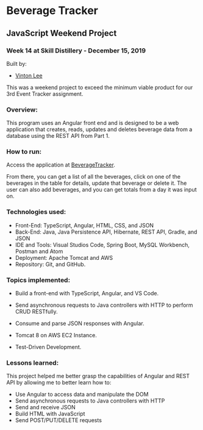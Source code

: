 # Beverage Tracker

## JavaScript Weekend Project

### Week 14 at Skill Distillery - December 15, 2019

Built by:

-   [Vinton Lee](http://vintonlee.dev)

This was a weekend project to exceed the minimum viable product for our 3rd Event Tracker assignment.

### Overview:

This program uses an Angular front end and is designed to be a web application that creates, reads, updates and deletes beverage data from a database using the REST API from Part 1.

### How to run:

Access the application at [BeverageTracker](http://3.132.229.160:8080/EventTracker/).

From there, you can get a list of all the beverages, click on one of the beverages in the table for details, update that beverage or delete it. The user can also add beverages, and you can get totals from a day it was input on.

### Technologies used:

-   Front-End: TypeScript, Angular, HTML, CSS, and JSON
-   Back-End: Java, Java Persistence API, Hibernate, REST API, Gradle, and JSON
-   IDE and Tools: Visual Studios Code, Spring Boot, MySQL Workbench, Postman and Atom
-   Deployment: Apache Tomcat and AWS
-   Repository: Git, and GitHub.

### Topics implemented:

-   Build a front-end with TypeScript, Angular, and VS Code.

-   Send asynchronous requests to Java controllers with HTTP to perform CRUD RESTfully.

-   Consume and parse JSON responses with Angular.

-   Tomcat 8 on AWS EC2 Instance.

-   Test-Driven Development.

### Lessons learned:

This project helped me better grasp the capabilities of Angular and REST API by allowing me to better learn how to:

-   Use Angular to access data and manipulate the DOM
-   Send asynchronous requests to Java controllers with HTTP
-   Send and receive JSON
-   Build HTML with JavaScript
-   Send POST/PUT/DELETE requests
